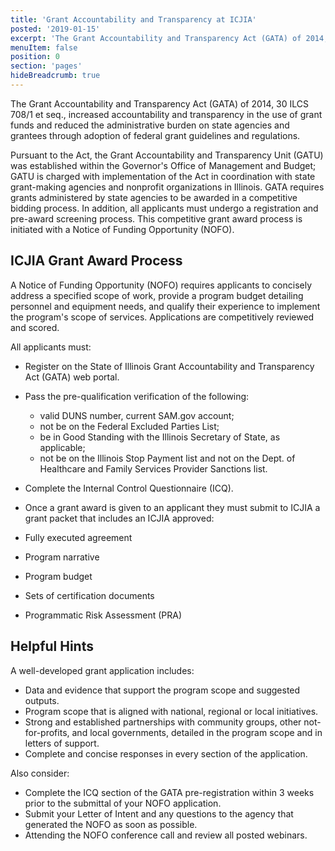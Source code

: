 ```yaml
---
title: 'Grant Accountability and Transparency at ICJIA'
posted: '2019-01-15'
excerpt: 'The Grant Accountability and Transparency Act (GATA) of 2014, 30 ILCS 708/1 et seq., increased accountability and transparency in the use of grant funds and reduced the administrative burden on state agencies and grantees through adoption of federal grant guidelines and regulations.'
menuItem: false
position: 0
section: 'pages'
hideBreadcrumb: true
---
```


The Grant Accountability and Transparency Act (GATA) of 2014, 30 ILCS 708/1 et seq., increased accountability and transparency in the use of grant funds and reduced the administrative burden on state agencies and grantees through adoption of federal grant guidelines and regulations.

Pursuant to the Act, the Grant Accountability and Transparency Unit (GATU) was established within the Governor's Office of Management and Budget; GATU is charged with implementation of the Act in coordination with state grant-making agencies and nonprofit organizations in Illinois. GATA requires grants administered by state agencies to be awarded in a competitive bidding process. In addition, all applicants must undergo a registration and pre-award screening process. This competitive grant award process is initiated with a Notice of Funding Opportunity (NOFO).

<div class="layout row wrap mt-5">
<div class="flex xs12 sm12 md6">

## ICJIA Grant Award Process

A Notice of Funding Opportunity (NOFO) requires applicants to concisely address a specified scope of work, provide a program budget detailing personnel and equipment needs, and qualify their experience to implement the program's scope of services. Applications are competitively reviewed and scored.

All applicants must:

- Register on the State of Illinois Grant Accountability and Transparency Act (GATA) web portal.
- Pass the pre-qualification verification of the following:
  - valid DUNS number, current SAM.gov account;
  - not be on the Federal Excluded Parties List;
  - be in Good Standing with the Illinois Secretary of State, as applicable;
  - not be on the Illinois Stop Payment list and not on the Dept. of Healthcare and Family Services Provider Sanctions list.
- Complete the Internal Control Questionnaire (ICQ).
- Once a grant award is given to an applicant they must submit to ICJIA a grant packet that includes an ICJIA approved:

- Fully executed agreement
- Program narrative
- Program budget
- Sets of certification documents
- Programmatic Risk Assessment (PRA)

</div>

<div class="flex xs12 sm12 md6">

## Helpful Hints

A well-developed grant application includes:

- Data and evidence that support the program scope and suggested outputs.
- Program scope that is aligned with national, regional or local initiatives.
- Strong and established partnerships with community groups, other not-for-profits, and local governments, detailed in the program scope and in letters of support.
- Complete and concise responses in every section of the application.

Also consider:

- Complete the ICQ section of the GATA pre-registration within 3 weeks prior to the submittal of your NOFO application.
- Submit your Letter of Intent and any questions to the agency that generated the NOFO as soon as possible.
- Attending the NOFO conference call and review all posted webinars.

</div>
</div>
